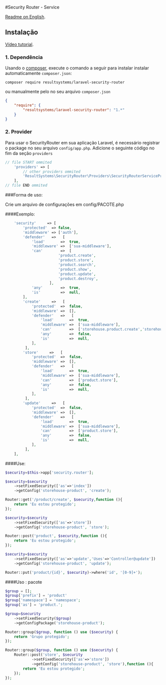 #Security Router - Service

[Readme on English](https://github.com/resultsystems/laravel-security-router/blob/master/readme.md).

## Instalação

[Vídeo tutorial](https://www.youtube.com/watch?v=mIkeYIXBrt8).

### 1. Dependência

Usando o <a href="https://getcomposer.org/" target="_blank">composer</a>, execute o comando a seguir para instalar instalar automaticamente `composer.json`:

```shell
composer require resultsystems/laravel-security-router
```

ou manualmente pelo no seu arquivo `composer.json`

```json
{
    "require": {
        "resultsystems/laravel-security-router": "1.*"
    }
}
```

### 2. Provider

Para usar o SecurityRouter em sua aplicação Laravel, é necessário registrar o package no seu arquivo `config/app.php`. Adicione o seguinte código no fim da seção `providers`

```php
// file START ommited
    'providers' => [
        // other providers ommited
        'ResultSystems\SecurityRouter\Providers\SecurityRouterServiceProvider',
    ],
// file END ommited
```
###Forma de uso:

Crie um arquivo de configurações em config/PACOTE.php

####Exemplo:

```php
    'security'     => [
        'protected'  => false,
        'middleware' => ['auth'],
        'defender'   =>   [
            'load'       =>  true,
            'middleware' =>  ['sua-middleware'],
            'can'        =>  [
                        'product.create',
                        'product.store',
                        'product.search',
                        'product.show',
                        'product.update',
                        'product.destroy',
                    ],
            'any'        =>  true,
            'is'         =>  null,
        ],
        'create'     =>   [
            'protected'  =>  false,
            'middleware' =>  [],
            'defender'   =>   [
                'load'       =>  true,
                'middleware' =>  ['sua-middleware'],
                'can'        =>  ['storehouse.product.create','storehouse.product.store'],
                'any'        =>  false,
                'is'         =>  null,
            ],
         ],
        'store'     =>   [
            'protected'  =>  false,
            'middleware' =>  [],
            'defender'   =>   [
                'load'       =>  true,
                'middleware' =>  ['sua-middleware'],
                'can'        =>  ['product.store'],
                'any'        =>  false,
                'is'         =>  null,
            ],
         ],
        'update'     =>   [
            'protected'  =>  false,
            'middleware' =>  [],
            'defender'   =>   [
                'load'       =>  true,
                'middleware' =>  ['sua-middleware'],
                'can'        =>  ['product.store'],
                'any'        =>  false,
                'is'         =>  null,
            ],
         ],
    ],
```

####Use:

```php
$security=$this->app['security.router'];

$security=$security
    ->setFixedSecurity(['as'=>'index'])
    ->getConfig('storehouse-product', 'create');

Router::get('/product/create', $security,function (){
    return 'Eu estou protegido';
});

$security=$security
    ->setFixedSecurity(['as'=>'store'])
    ->getConfig('storehouse-product', 'store');

Router::post('product', $security,function (){
    return 'Eu estou protegido';
});

$security=$security
    ->setFixedSecurity(['as'=>'update','Uses'=>'Controller@update'])
    ->getConfig('storehouse-product', 'update');

Router::put('product/{id}', $security)->where('id', '[0-9]+');
```

####Uso : pacote


```php
$group = [];
$group['prefix'] = 'product'
$group['namespace'] = 'namespace';
$group['as'] = 'product.';

$group=$security
    ->setFixedSecurity($group)
    ->getConfigPackage('storehouse-product');

Router::group($group, function () use ($security) {
    return 'Grupo protegido';
});

Router::group($group, function () use ($security) {
    Router::post('store', $security
            ->setFixedSecurity(['as'=>'store'])
            ->getConfig('storehouse-product', 'store'),function (){
        return 'Eu estou protegido';
    });
});
```
